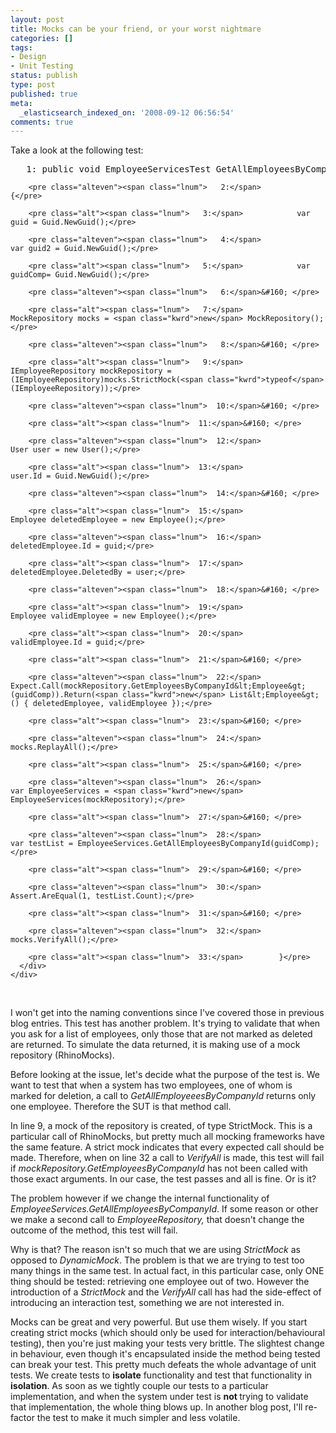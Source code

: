 ```yaml
---
layout: post
title: Mocks can be your friend, or your worst nightmare
categories: []
tags:
- Design
- Unit Testing
status: publish
type: post
published: true
meta:
  _elasticsearch_indexed_on: '2008-09-12 06:56:54'
comments: true
---
```

<p>Take a look at the following test:</p>  <div class="csharpcode-wrapper">   <div class="csharpcode">     <div class="csharpcode-wrapper">       <div class="csharpcode">         <pre class="alt"><span class="lnum">   1:</span> <span class="kwrd">public</span> <span class="kwrd">void</span> EmployeeServicesTest_GetAllEmployeesByCompanyId_When_Employees_Are_Marked_Returns_Non_Marked_Employees()</pre>

        <pre class="alteven"><span class="lnum">   2:</span>        {</pre>

        <pre class="alt"><span class="lnum">   3:</span>            var guid = Guid.NewGuid();</pre>

        <pre class="alteven"><span class="lnum">   4:</span>            var guid2 = Guid.NewGuid();</pre>

        <pre class="alt"><span class="lnum">   5:</span>            var guidComp= Guid.NewGuid();</pre>

        <pre class="alteven"><span class="lnum">   6:</span>&#160; </pre>

        <pre class="alt"><span class="lnum">   7:</span>            MockRepository mocks = <span class="kwrd">new</span> MockRepository();</pre>

        <pre class="alteven"><span class="lnum">   8:</span>&#160; </pre>

        <pre class="alt"><span class="lnum">   9:</span>            IEmployeeRepository mockRepository = (IEmployeeRepository)mocks.StrictMock(<span class="kwrd">typeof</span>(IEmployeeRepository));</pre>

        <pre class="alteven"><span class="lnum">  10:</span>&#160; </pre>

        <pre class="alt"><span class="lnum">  11:</span>&#160; </pre>

        <pre class="alteven"><span class="lnum">  12:</span>            User user = new User();</pre>

        <pre class="alt"><span class="lnum">  13:</span>            user.Id = Guid.NewGuid();</pre>

        <pre class="alteven"><span class="lnum">  14:</span>&#160; </pre>

        <pre class="alt"><span class="lnum">  15:</span>            Employee deletedEmployee = new Employee();</pre>

        <pre class="alteven"><span class="lnum">  16:</span>            deletedEmployee.Id = guid;</pre>

        <pre class="alt"><span class="lnum">  17:</span>            deletedEmployee.DeletedBy = user;</pre>

        <pre class="alteven"><span class="lnum">  18:</span>&#160; </pre>

        <pre class="alt"><span class="lnum">  19:</span>            Employee validEmployee = new Employee();</pre>

        <pre class="alt"><span class="lnum">  20:</span>            validEmployee.Id = guid;</pre>

        <pre class="alt"><span class="lnum">  21:</span>&#160; </pre>

        <pre class="alteven"><span class="lnum">  22:</span>            Expect.Call(mockRepository.GetEmployeesByCompanyId&lt;Employee&gt;(guidComp)).Return(<span class="kwrd">new</span> List&lt;Employee&gt;() { deletedEmployee, validEmployee });</pre>

        <pre class="alt"><span class="lnum">  23:</span>&#160; </pre>

        <pre class="alteven"><span class="lnum">  24:</span>            mocks.ReplayAll();</pre>

        <pre class="alt"><span class="lnum">  25:</span>&#160; </pre>

        <pre class="alteven"><span class="lnum">  26:</span>            var EmployeeServices = <span class="kwrd">new</span> EmployeeServices(mockRepository);</pre>

        <pre class="alt"><span class="lnum">  27:</span>&#160; </pre>

        <pre class="alteven"><span class="lnum">  28:</span>            var testList = EmployeeServices.GetAllEmployeesByCompanyId(guidComp);</pre>

        <pre class="alt"><span class="lnum">  29:</span>&#160; </pre>

        <pre class="alteven"><span class="lnum">  30:</span>            Assert.AreEqual(1, testList.Count);</pre>

        <pre class="alt"><span class="lnum">  31:</span>&#160; </pre>

        <pre class="alteven"><span class="lnum">  32:</span>            mocks.VerifyAll();</pre>

        <pre class="alt"><span class="lnum">  33:</span>        }</pre>
      </div>
    </div>
  </div>
</div>

<p>&#160;</p>

<p>I won't get into the naming conventions since I've covered those in previous blog entries. This test has another problem. It's trying to validate that when you ask for a list of employees, only those that are not marked as deleted are returned. To simulate the data returned, it is making use of a mock repository (RhinoMocks).</p>

<p>Before looking at the issue, let's decide what the purpose of the test is. We want to test that when a system has two employees, one of whom is marked for deletion, a call to <em>GetAllEmployeeesByCompanyId </em>returns only one employee. Therefore the SUT is that method call. </p>

<p>In line 9, a mock of the repository is created, of type StrictMock. This is a particular call of RhinoMocks, but pretty much all mocking frameworks have the same feature. A strict mock indicates that every expected call should be made. Therefore, when on line 32 a call to <em>VerifyAll </em>is made, this test will fail if <em>mockRepository.GetEmployeesByCompanyId </em>has not been called with those exact arguments. In our case, the test passes and all is fine. Or is it?</p>

<p>The problem however if we change the internal functionality of <em>EmployeeServices.GetAllEmployeesByCompanyId</em>. If some reason or other we make a second call to <em>EmployeeRepository, </em>that doesn't change the outcome of the method, this test will fail. </p>

<p>Why is that? The reason isn't so much that we are using <em>StrictMock </em>as opposed to <em>DynamicMock</em>. The problem is that we are trying to test too many things in the same test. In actual fact, in this particular case, only ONE thing should be tested: retrieving one employee out of two. However the introduction of a <em>StrictMock </em>and the <em>VerifyAll</em> call has had the side-effect of introducing an interaction test, something we are not interested in. </p>

<p>Mocks can be great and very powerful. But use them wisely. If you start creating strict mocks (which should only be used for interaction/behavioural testing), then you're just making your tests very brittle. The slightest change in behaviour, even though it's encapsulated inside the method being tested can break your test. This pretty much defeats the whole advantage of unit tests. We create tests to <strong>isolate</strong> functionality and test that functionality in <strong>isolation</strong>. As soon as we tightly couple our tests to a particular implementation, and when the system under test is <strong>not </strong>trying to validate that implementation, the whole thing blows up. In another blog post, I'll re-factor the test to make it much simpler and less volatile. </p>
